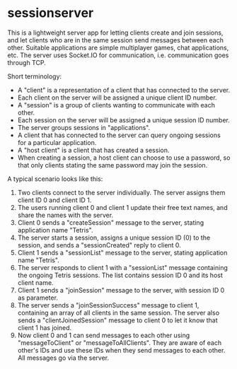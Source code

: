 sessionserver
=============
This is a lightweight server app for letting clients create and join sessions, and let clients who are in the
same session send messages between each other.
Suitable applications are simple multiplayer games, chat applications, etc.
The server uses Socket.IO for communication, i.e. communication goes through TCP.

Short terminology:

* A "client" is a representation of a client that has connected to the server.
* Each client on the server will be assigned a unique client ID number.
* A "session" is a group of clients wanting to communicate with each other.
* Each session on the server will be assigned a unique session ID number.
* The server groups sessions in "applications".
* A client that has connected to the server can query ongoing sessions for a particular application.
* A "host client" is a client that has created a session.
* When creating a session, a host client can choose to use a password, so that only clients stating the same
password may join the session.

A typical scenario looks like this:

1. Two clients connect to the server individually. The server assigns them client ID 0 and client ID 1.
2. The users running client 0 and client 1 update their free text names, and share the names with the server.
3. Client 0 sends a "createSession" message to the server, stating application name "Tetris".
4. The server starts a session, assigns a unique session ID (0) to the session, and sends a "sessionCreated"
reply to client 0.
5. Client 1 sends a "sessionList" message to the server, stating application name "Tetris".
6. The server responds to client 1 with a "sessionList" message containing the ongoing Tetris sessions.
The list contains session ID 0 and its host client name.
7. Client 1 sends a "joinSession" message to the server, with session ID 0 as parameter.
8. The server sends a "joinSessionSuccess" message to client 1, containing an array of all clients in the same
session. The server also sends a "clientJoinedSession" message to client 0 to let it know that client 1 has joined.
9. Now client 0 and 1 can send messages to each other using "messageToClient" or "messageToAllClients".
They are aware of each other's IDs and use these IDs when they send messages to each other.
All messages go via the server.
